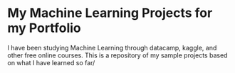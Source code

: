 # My Machine Learning Projects for my Portfolio

I have been studying Machine Learning through datacamp, kaggle, and other free online courses. This is a repository of my sample projects based on what I have learned so far/
